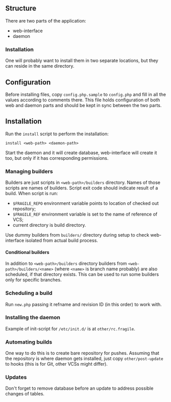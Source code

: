 ## Structure ##

There are two parts of the application:
 * web-interface
 * daemon

### Installation ###

One will probably want to install them in two separate locations, but they can
reside in the same directory.

## Configuration ##

Before installing files, copy `config.php.sample` to `config.php` and fill in
all the values according to comments there.  This file holds configuration of
both web and daemon parts and should be kept in sync between the two parts.

## Installation ##

Run the `install` script to perform the installation:

    install <web-path> <daemon-path>

Start the daemon and it will create database, web-interface will create it too,
but only if it has corresponding permissions.

### Managing builders ###

Builders are just scripts in `<web-path>/builders` directory.  Names of those
scripts are names of builders.  Script exit code should indicate result of a
build.  When script is run:

 * `$FRAGILE_REPO` environment variable points to location of checked out
   repository;
 * `$FRAGILE_REF` environment variable is set to the name of reference of VCS;
 * current directory is build directory.

Use dummy builders from `builders/` directory during setup to check
web-interface isolated from actual build process.

#### Conditional builders ####

In addition to `<web-path>/builders` directory builders from
`<web-path>/builders/<name>` (where `<name>` is branch name probably) are also
scheduled, if that directory exists.  This can be used to run some builders only
for specific branches.

### Scheduling a build ###

Run `new.php` passing it refname and revision ID (in this order) to work with.

### Installing the daemon ###

Example of init-script for `/etc/init.d/` is at `other/rc.fragile`.

### Automating builds ###

One way to do this is to create bare repository for pushes.  Assuming that the
repository is where daemon gets installed, just copy `other/post-update` to
hooks (this is for Git, other VCSs might differ).

### Updates ###

Don't forget to remove database before an update to address possible changes of
tables.
